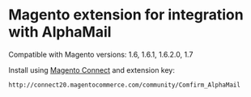 Magento extension for integration with AlphaMail
===========================

Compatible with Magento versions: 1.6, 1.6.1, 1.6.2.0, 1.7

Install using [Magento Connect](http://www.magentocommerce.com/magento-connect/catalog/product/view/id/14105/) and extension key:

    http://connect20.magentocommerce.com/community/Comfirm_AlphaMail